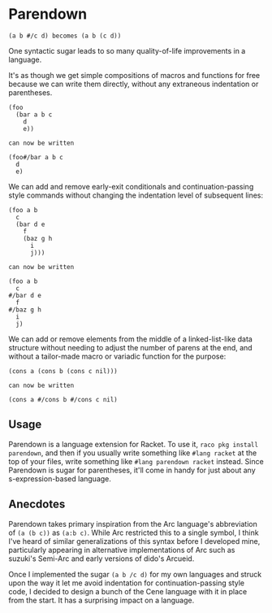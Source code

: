 # Parendown

```
(a b #/c d) becomes (a b (c d))
```

One syntactic sugar leads to so many quality-of-life improvements in a language.

It's as though we get simple compositions of macros and functions for free because we can write them directly, without any extraneous indentation or parentheses.

```
(foo
  (bar a b c
    d
    e))

can now be written

(foo#/bar a b c
  d
  e)
```

We can add and remove early-exit conditionals and continuation-passing style commands without changing the indentation level of subsequent lines:

```
(foo a b
  c
  (bar d e
    f
    (baz g h
      i
      j)))

can now be written

(foo a b
  c
#/bar d e
  f
#/baz g h
  i
  j)
```

We can add or remove elements from the middle of a linked-list-like data structure without needing to adjust the number of parens at the end, and without a tailor-made macro or variadic function for the purpose:

```
(cons a (cons b (cons c nil)))

can now be written

(cons a #/cons b #/cons c nil)
```

## Usage

Parendown is a language extension for Racket. To use it, `raco pkg install parendown`, and then if you usually write something like `#lang racket` at the top of your files, write something like `#lang parendown racket` instead. Since Parendown is sugar for parentheses, it'll come in handy for just about any s-expression-based language.

## Anecdotes

Parendown takes primary inspiration from the Arc language's abbreviation of `(a (b c))` as `(a:b c)`. While Arc restricted this to a single symbol, I think I've heard of similar generalizations of this syntax before I developed mine, particularly appearing in alternative implementations of Arc such as suzuki's Semi-Arc and early versions of dido's Arcueid.

Once I implemented the sugar `(a b /c d)` for my own languages and struck upon the way it let me avoid indentation for continuation-passing style code, I decided to design a bunch of the Cene language with it in place from the start. It has a surprising impact on a language.

